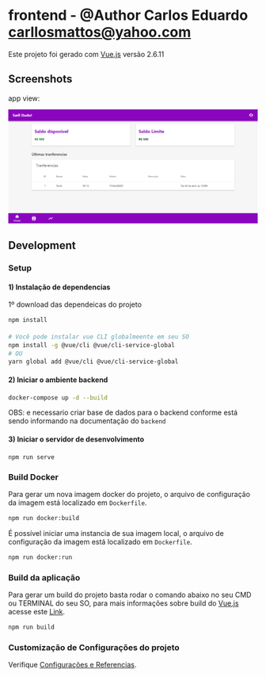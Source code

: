 # frontend - @Author Carlos Eduardo <carllosmattos@yahoo.com>
Este projeto foi gerado com [Vue.js](https://vuejs.org/) versão 2.6.11

## Screenshots

app view:

![App UI](/app.png)

## Development

### Setup

#### 1) Instalação de dependencias
1º download das dependeicas do projeto
``` sh
npm install

# Você pode instalar vue CLI globalmeente em seu SO
npm install -g @vue/cli @vue/cli-service-global
# OU
yarn global add @vue/cli @vue/cli-service-global
```
#### 2) Iniciar o ambiente backend
``` sh
docker-compose up -d --build
```
OBS: e necessario criar base de dados para o backend conforme está sendo informando na documentação do `backend`

#### 3) Iniciar o servidor de desenvolvimento
```
npm run serve
```
### Build Docker
Para gerar um nova imagem docker do projeto, o arquivo de configuração da imagem está localizado em `Dockerfile`.
``` sh
npm run docker:build
```
É possível iniciar uma instancia de sua imagem local, o arquivo de configuração da imagem está  localizado em `Dockerfile`.
``` sh
npm run docker:run
```
### Build da aplicação
Para gerar um build do projeto basta rodar o comando abaixo no seu CMD ou TERMINAL do seu SO, para mais informações 
sobre build do [Vue.js](https://vuejs.org/) acesse este [Link](https://cli.vuejs.org/guide/mode-and-env.html).
```sh
npm run build
```
### Customização de Configurações do projeto
Verifique [Configurações e Referencias](https://cli.vuejs.org/config/).
